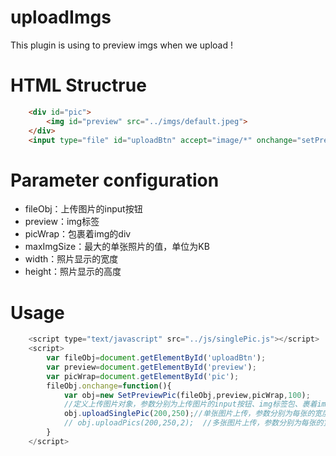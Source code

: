 # uploadImgs
This plugin is using to preview imgs when we upload !

# HTML Structrue
```html
	<div id="pic">
		<img id="preview" src="../imgs/default.jpeg">
	</div>
	<input type="file" id="uploadBtn" accept="image/*" onchange="setPreviewPic()">
```
# Parameter configuration

+ fileObj：上传图片的input按钮
+ preview：img标签
+ picWrap：包裹着img的div
+ maxImgSize：最大的单张照片的值，单位为KB
+ width：照片显示的宽度
+ height：照片显示的高度

# Usage
```js
	<script type="text/javascript" src="../js/singlePic.js"></script>
	<script>
		var fileObj=document.getElementById('uploadBtn');
		var preview=document.getElementById('preview');
		var picWrap=document.getElementById('pic');
		fileObj.onchange=function(){
			var obj=new SetPreviewPic(fileObj,preview,picWrap,100);
			//定义上传图片对象，参数分别为上传图片的input按钮、img标签包、裹着img的div、最大的单张照片的值，单位为KB
			obj.uploadSinglePic(200,250);//单张图片上传，参数分别为每张的宽度、高度
			// obj.uploadPics(200,250,2);  //多张图片上传，参数分别为每张的宽度、高度、最多上传张数
		}
	</script>
```
